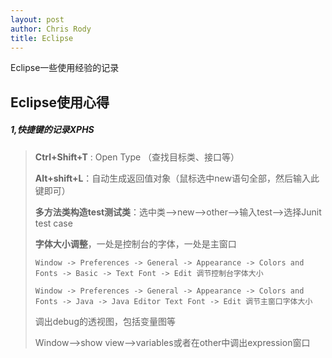 ```yaml
---
layout: post
author: Chris Rody
title: Eclipse
---
```


Eclipse一些使用经验的记录

##  Eclipse使用心得

##### 1,快捷键的记录XPHS

> **Ctrl+Shift+T** : Open Type （查找目标类、接口等）
>
> **Alt+shift+L**：自动生成返回值对象（鼠标选中new语句全部，然后输入此键即可）
>
> **多方法类构造test测试类**：选中类—>new—>other—>输入test—>选择Junit  test case
>
>  **字体大小调整**，一处是控制台的字体，一处是主窗口
>
>     Window -> Preferences -> General -> Appearance -> Colors and Fonts -> Basic -> Text Font -> Edit 调节控制台字体大小
>    
>     Window -> Preferences -> General -> Appearance -> Colors and Fonts -> Java -> Java Editor Text Font -> Edit 调节主窗口字体大小
>
> 调出debug的透视图，包括变量图等
>
> Window—>show view—>variables或者在other中调出expression窗口	

